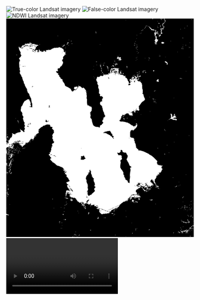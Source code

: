 ![True-color Landsat imagery](/381_proj/images/true_color.gif)
![False-color Landsat imagery](/381_proj/images/false_color.gif)
![NDWI Landsat imagery](/381_proj/images/ndwi.gif)
![Thresholded Landsat imagery](/381_proj/images/threshold.gif)
<video src="https://user-images.githubusercontent.com/77589230/206812764-f6f19176-9cb6-4d44-96e5-dd01976f7633.mp4" controls="controls" style="max-width: 687px;">
</video>





